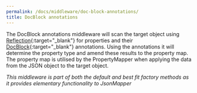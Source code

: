 ```yaml
---
permalink: /docs/middleware/doc-block-annotations/  
title: DocBlock annotations  
---
```


The DocBlock annotations middleware will scan the target object using [Reflection](https://www.php.net/manual/en/intro.reflection.php){:target="_blank"}
for properties and their [DocBlock](https://docs.phpdoc.org/latest/references/phpdoc/index.html){:target="_blank"}  annotations. 
Using the annotations it will determine the property type and amend these results to the property map.
The property map is utilised by the PropertyMapper when applying the data from the JSON object to the target object. 

_This middleware is part of both the default and best fit factory methods as it provides elementary functionality to JsonMapper_ 